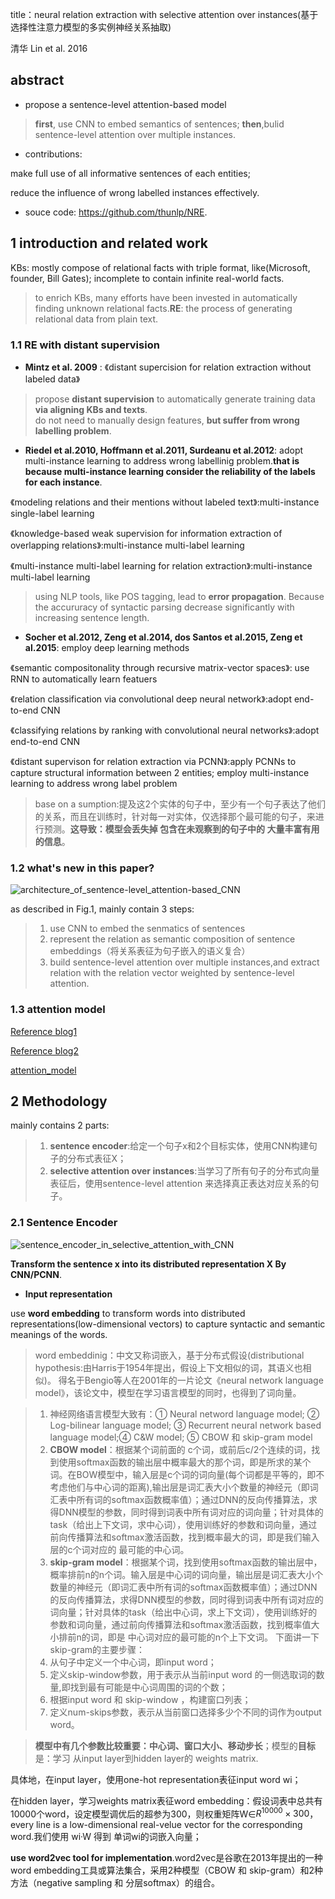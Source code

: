 title：neural relation extraction with selective attention over instances(基于选择性注意力模型的多实例神经关系抽取)

清华 Lin et al. 2016
## abstract
+ propose a sentence-level attention-based model 
> **first**, use CNN to embed semantics of sentences; **then**,bulid sentence-level attention over multiple instances.

+ contributions:

make full use of all informative sentences of each entities; 

reduce the influence of wrong labelled instances effectively.
+ souce code: https://github.com/thunlp/NRE.
## 1 introduction and related work
KBs: mostly compose of relational facts with triple format, like(Microsoft, founder, Bill Gates); incomplete to contain infinite real-world facts.
> to enrich KBs, many efforts have been invested in automatically finding unknown relational facts.**RE**: the process of generating
relational data from plain text.
### 1.1 RE with distant supervision
+ **Mintz et al. 2009** : 《distant supercision for relation extraction without labeled data》
> propose **distant supervision** to automatically generate training data **via aligning KBs and texts**.     
do not need to manually design features, **but suffer from wrong labelling problem**.
+ **Riedel et al.2010, Hoffmann et al.2011, Surdeanu et al.2012**: adopt multi-instance learning to address wrong labellinig problem.**that is because multi-instance learning consider the reliability of the labels for each instance**.

《modeling relations and their mentions without labeled text》:multi-instance single-label learning

《knowledge-based weak supervision for information extraction of overlapping relations》:multi-instance multi-label learning

《multi-instance multi-label learning for relation extraction》:multi-instance multi-label learning
 
> using NLP tools, like POS tagging, lead to **error propagation**. Because the accururacy of syntactic parsing decrease significantly 
with increasing sentence length.
+ **Socher et al.2012, Zeng et al.2014, dos Santos et al.2015, Zeng et al.2015**: employ deep learning methods

《semantic compositonality through recursive matrix-vector spaces》: use RNN to automatically learn featuers

《relation classification via convolutional deep neural network》:adopt end-to-end CNN

《classifying relations by ranking with convolutional neural networks》:adopt end-to-end CNN

《distant supervison for relation extraction via PCNN》:apply PCNNs to capture structural information between 2 entities;
employ multi-instance learning to address wrong label problem

> base on a sumption:提及这2个实体的句子中，至少有一个句子表达了他们的关系，而且在训练时，针对每一对实体，仅选择那个最可能的句子，来进行预测。**这导致：模型会丢失掉 包含在未观察到的句子中的 大量丰富有用的信息**。

### 1.2 what's new in this paper?

![architecture_of_sentence-level_attention-based_CNN]()

as described in Fig.1, mainly contain 3 steps:
> 1. use CNN to embed the senmatics of sentences
> 2. represent the relation as semantic composition of sentence embeddings（将关系表征为句子嵌入的语义复合）
> 3. build sentence-level attention over multiple instances,and extract relation with the relation vector
weighted by sentence-level attention.

### 1.3 attention model
[Reference blog1](https://blog.csdn.net/malefactor/article/details/78767781)

[Reference blog2](https://blog.csdn.net/mpk_no1/article/details/72862348)
  
[attention_model](https://github.com/Vita112/notes_for_NLP/blob/master/methods-models/attention_model.md)

## 2 Methodology
mainly contains 2 parts:
> 1. **sentence encoder**:给定一个句子x和2个目标实体，使用CNN构建句子的分布式表征X；
> 2. **selective attention over instances**:当学习了所有句子的分布式向量表征后，使用sentence-level attention 来选择真正表达对应关系的句子。
### 2.1 Sentence Encoder
![sentence_encoder_in_selective_attention_with_CNN]()

**Transform the sentence x into its distributed representation X By CNN/PCNN**.
+ **Input representation**

use **word embedding** to transform words into distributed representations(low-dimensional vectors) to capture syntactic and semantic 
meanings of the words.
> word embeddinig：中文又称词嵌入，基于分布式假设(distributional hypothesis:由Harris于1954年提出，假设上下文相似的词，其语义也相似)。            得名于Bengio等人在2001年的一片论文《neural network language model》，该论文中，模型在学习语言模型的同时，也得到了词向量。

> 1. 神经网络语言模型大致有：① Neural netword language model; ② Log-bilinear language model; ③ Recurrent neural network based language model;④ C&W model; ⑤ CBOW 和 skip-gram model
> 2. **CBOW model**：根据某个词前面的 c个词，或前后c/2个连续的词，找到使用softmax函数的输出层中概率最大的那个词，即是所求的某个词。在BOW模型中，输入层是c个词的词向量(每个词都是平等的，即不考虑他们与中心词的距离),输出层是词汇表大小个数量的神经元（即词汇表中所有词的softmax函数概率值）；通过DNN的反向传播算法，求得DNN模型的参数，同时得到词表中所有词对应的词向量；针对具体的task（给出上下文词，求中心词），使用训练好的参数和词向量，通过前向传播算法和softmax激活函数，找到概率最大的词，即是我们输入层的c个词对应的 最可能的中心词。
> 3. **skip-gram model**：根据某个词，找到使用softmax函数的输出层中，概率排前n的n个词。输入层是中心词的词向量，输出层是词汇表大小个数量的神经元（即词汇表中所有词的softmax函数概率值）；通过DNN的反向传播算法，求得DNN模型的参数，同时得到词表中所有词对应的词向量；针对具体的task（给出中心词，求上下文词），使用训练好的参数和词向量，通过前向传播算法和softmax激活函数，找到概率值大小排前n的词，即是 中心词对应的最可能的n个上下文词。
下面讲一下 skip-gram的主要步骤：
> 1. 从句子中定义一个中心词，即input word；
> 2. 定义skip-window参数，用于表示从当前input word 的一侧选取词的数量,即找到最有可能是中心词周围的词的个数；
> 3. 根据input word 和 skip-window ，构建窗口列表；
> 4. 定义num-skips参数，表示从当前窗口选择多少个不同的词作为output word。

> **模型中有几个参数比较重要：中心词、窗口大小、移动步长**；模型的**目标**是：学习 从input layer到hidden layer的 weights matrix.

具体地，在input layer，使用one-hot representation表征input word wi；

在hidden layer，学习weights matrix表征word embedding：假设词表中总共有10000个word，设定模型调优后的超参为300，则权重矩阵W∈$R^10000×300$，every line is a low-dimensional real-velue vector for the corresponding word.我们使用 wi·W 得到 单词wi的词嵌入向量；



**use word2vec tool for implementation**.word2vec是谷歌在2013年提出的一种word embedding工具或算法集合，采用2种模型（CBOW 和 skip-gram）和2种方法（negative sampling 和 分层softmax）的组合。
